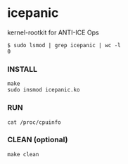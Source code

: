 # icepanic
kernel-rootkit for ANTI-ICE Ops

```
$ sudo lsmod | grep icepanic | wc -l
0
```

### INSTALL
```
make
sudo insmod icepanic.ko
```

### RUN
```
cat /proc/cpuinfo
```
### CLEAN (optional)
```
make clean
```
